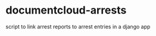 documentcloud-arrests
=====================

script to link arrest reports to arrest entries in a django app
